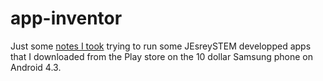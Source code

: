 # app-inventor

Just some [notes I took](https://gugary.github.io/app-inventor/) trying to run some JEsreySTEM developped apps that I downloaded from the Play store on the 10 dollar Samsung phone on Android 4.3.

